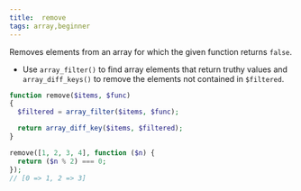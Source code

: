 ```yaml
---
title:  remove
tags: array,beginner
---
```


Removes elements from an array for which the given function returns `false`.

- Use `array_filter()` to find array elements that return truthy values and `array_diff_keys()` to remove the elements not contained in `$filtered`.

```php
function remove($items, $func)
{
  $filtered = array_filter($items, $func);

  return array_diff_key($items, $filtered);
}
```

```php
remove([1, 2, 3, 4], function ($n) {
  return ($n % 2) === 0;
});
// [0 => 1, 2 => 3]
```
